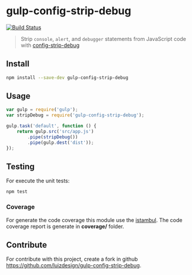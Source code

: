 # gulp-config-strip-debug
[![Build Status](https://travis-ci.org/luizdesign/gulp-config-strip-debug.svg?branch=master)](https://travis-ci.org/luizdesign/gulp-config-strip-debug)

> Strip `console`, `alert`, and `debugger` statements from JavaScript code with [config-strip-debug](https://github.com/luizdesign/config-strip-debug)


## Install

```sh
npm install --save-dev gulp-config-strip-debug
```


## Usage

```js
var gulp = require('gulp');
var stripDebug = require('gulp-config-strip-debug');

gulp.task('default', function () {
	return gulp.src('src/app.js')
		.pipe(stripDebug())
		.pipe(gulp.dest('dist'));
});
```


## Testing
For execute the unit tests:
```sh
npm test
```

### Coverage
For generate the code coverage this module use the [istambul](http://gotwarlost.github.io/istanbul/). The code coverage report is generate in **coverage/** folder.


## Contribute
For contribute with this project, create a fork in github https://github.com/luizdesign/gulp-config-strip-debug.
